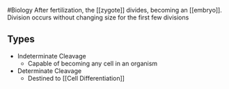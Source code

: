 #Biology 
After fertilization, the [[zygote]] divides, becoming an [[embryo]]. Division occurs without changing size for the first few divisions
## Types
* Indeterminate Cleavage
	* Capable of becoming any cell in an organism
* Determinate Cleavage
	* Destined to [[Cell Differentiation]]